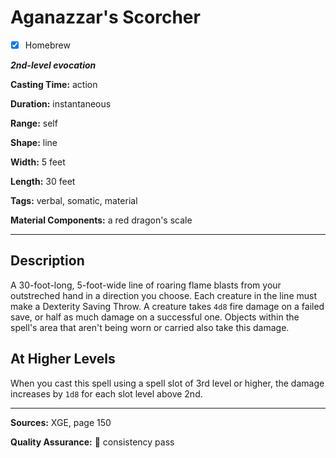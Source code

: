 # Aganazzar's Scorcher

- [x] Homebrew

***2nd-level evocation***

**Casting Time:** action

**Duration:** instantaneous

**Range:** self

**Shape:** line

**Width:** 5 feet

**Length:** 30 feet

**Tags:** verbal, somatic, material

**Material Components:** a red dragon's scale

---

## Description
A 30-foot-long, 5-foot-wide line of roaring flame blasts from your outstreched hand in a direction you choose.
Each creature in the line must make a Dexterity Saving Throw.
A creature takes `4d8` fire damage on a failed save, or half as much damage on a successful one.
Objects within the spell's area that aren't being worn or carried also take this damage.

## At Higher Levels
When you cast this spell using a spell slot of 3rd level or higher, the damage increases by `1d8` for each slot level above 2nd.

---

**Sources:** XGE, page 150

**Quality Assurance:** :star2: consistency pass
